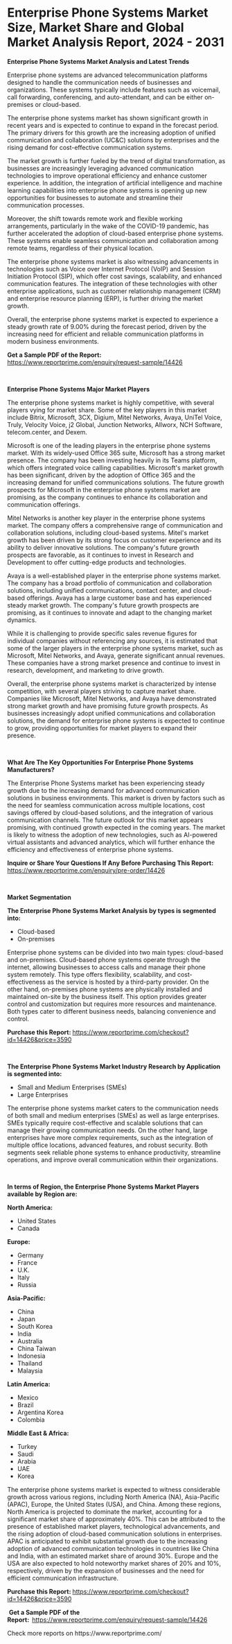 <p><h1>Enterprise Phone Systems Market Size, Market Share and Global Market Analysis Report, 2024 - 2031</h1></p><p><strong>Enterprise Phone Systems Market Analysis and Latest Trends</strong></p>
<p><p>Enterprise phone systems are advanced telecommunication platforms designed to handle the communication needs of businesses and organizations. These systems typically include features such as voicemail, call forwarding, conferencing, and auto-attendant, and can be either on-premises or cloud-based.</p><p>The enterprise phone systems market has shown significant growth in recent years and is expected to continue to expand in the forecast period. The primary drivers for this growth are the increasing adoption of unified communication and collaboration (UC&C) solutions by enterprises and the rising demand for cost-effective communication systems.</p><p>The market growth is further fueled by the trend of digital transformation, as businesses are increasingly leveraging advanced communication technologies to improve operational efficiency and enhance customer experience. In addition, the integration of artificial intelligence and machine learning capabilities into enterprise phone systems is opening up new opportunities for businesses to automate and streamline their communication processes.</p><p>Moreover, the shift towards remote work and flexible working arrangements, particularly in the wake of the COVID-19 pandemic, has further accelerated the adoption of cloud-based enterprise phone systems. These systems enable seamless communication and collaboration among remote teams, regardless of their physical location.</p><p>The enterprise phone systems market is also witnessing advancements in technologies such as Voice over Internet Protocol (VoIP) and Session Initiation Protocol (SIP), which offer cost savings, scalability, and enhanced communication features. The integration of these technologies with other enterprise applications, such as customer relationship management (CRM) and enterprise resource planning (ERP), is further driving the market growth.</p><p>Overall, the enterprise phone systems market is expected to experience a steady growth rate of 9.00% during the forecast period, driven by the increasing need for efficient and reliable communication platforms in modern business environments.</p></p>
<p><strong>Get a Sample PDF of the Report:&nbsp;</strong> <a href="https://www.reportprime.com/enquiry/request-sample/14426">https://www.reportprime.com/enquiry/request-sample/14426</a></p>
<p>&nbsp;</p>
<p><strong>Enterprise Phone Systems Major Market Players</strong></p>
<p><p>The enterprise phone systems market is highly competitive, with several players vying for market share. Some of the key players in this market include Bitrix, Microsoft, 3CX, Digium, Mitel Networks, Avaya, UniTel Voice, Truly, Velocity Voice, j2 Global, Junction Networks, Allworx, NCH Software, telecom.center, and Dexem.</p><p>Microsoft is one of the leading players in the enterprise phone systems market. With its widely-used Office 365 suite, Microsoft has a strong market presence. The company has been investing heavily in its Teams platform, which offers integrated voice calling capabilities. Microsoft's market growth has been significant, driven by the adoption of Office 365 and the increasing demand for unified communications solutions. The future growth prospects for Microsoft in the enterprise phone systems market are promising, as the company continues to enhance its collaboration and communication offerings.</p><p>Mitel Networks is another key player in the enterprise phone systems market. The company offers a comprehensive range of communication and collaboration solutions, including cloud-based systems. Mitel's market growth has been driven by its strong focus on customer experience and its ability to deliver innovative solutions. The company's future growth prospects are favorable, as it continues to invest in Research and Development to offer cutting-edge products and technologies.</p><p>Avaya is a well-established player in the enterprise phone systems market. The company has a broad portfolio of communication and collaboration solutions, including unified communications, contact center, and cloud-based offerings. Avaya has a large customer base and has experienced steady market growth. The company's future growth prospects are promising, as it continues to innovate and adapt to the changing market dynamics.</p><p>While it is challenging to provide specific sales revenue figures for individual companies without referencing any sources, it is estimated that some of the larger players in the enterprise phone systems market, such as Microsoft, Mitel Networks, and Avaya, generate significant annual revenues. These companies have a strong market presence and continue to invest in research, development, and marketing to drive growth.</p><p>Overall, the enterprise phone systems market is characterized by intense competition, with several players striving to capture market share. Companies like Microsoft, Mitel Networks, and Avaya have demonstrated strong market growth and have promising future growth prospects. As businesses increasingly adopt unified communications and collaboration solutions, the demand for enterprise phone systems is expected to continue to grow, providing opportunities for market players to expand their presence.</p></p>
<p>&nbsp;</p>
<p><strong>What Are The Key Opportunities For Enterprise Phone Systems Manufacturers?</strong></p>
<p><p>The Enterprise Phone Systems market has been experiencing steady growth due to the increasing demand for advanced communication solutions in business environments. This market is driven by factors such as the need for seamless communication across multiple locations, cost savings offered by cloud-based solutions, and the integration of various communication channels. The future outlook for this market appears promising, with continued growth expected in the coming years. The market is likely to witness the adoption of new technologies, such as AI-powered virtual assistants and advanced analytics, which will further enhance the efficiency and effectiveness of enterprise phone systems.</p></p>
<p><strong>Inquire or Share Your Questions If Any Before Purchasing This Report:</strong> <a href="https://www.reportprime.com/enquiry/pre-order/14426">https://www.reportprime.com/enquiry/pre-order/14426</a></p>
<p>&nbsp;</p>
<p><strong>Market Segmentation</strong></p>
<p><strong>The Enterprise Phone Systems Market Analysis by types is segmented into:</strong></p>
<p><ul><li>Cloud-based</li><li>On-premises</li></ul></p>
<p><p>Enterprise phone systems can be divided into two main types: cloud-based and on-premises. Cloud-based phone systems operate through the internet, allowing businesses to access calls and manage their phone system remotely. This type offers flexibility, scalability, and cost-effectiveness as the service is hosted by a third-party provider. On the other hand, on-premises phone systems are physically installed and maintained on-site by the business itself. This option provides greater control and customization but requires more resources and maintenance. Both types cater to different business needs, balancing convenience and control.</p></p>
<p><strong>Purchase this Report:&nbsp;</strong><a href="https://www.reportprime.com/checkout?id=14426&price=3590">https://www.reportprime.com/checkout?id=14426&price=3590</a></p>
<p>&nbsp;</p>
<p><strong>The Enterprise Phone Systems Market Industry Research by Application is segmented into:</strong></p>
<p><ul><li>Small and Medium Enterprises (SMEs)</li><li>Large Enterprises</li></ul></p>
<p><p>The enterprise phone systems market caters to the communication needs of both small and medium enterprises (SMEs) as well as large enterprises. SMEs typically require cost-effective and scalable solutions that can manage their growing communication needs. On the other hand, large enterprises have more complex requirements, such as the integration of multiple office locations, advanced features, and robust security. Both segments seek reliable phone systems to enhance productivity, streamline operations, and improve overall communication within their organizations.</p></p>
<p>&nbsp;</p>
<p><strong>In terms of Region, the Enterprise Phone Systems Market Players available by Region are:</strong></p>
<p>
    <p> <strong> North America: </strong>
        <ul>
            <li>United States</li>
            <li>Canada</li>
        </ul>
        </p> 
    <p> <strong> Europe: </strong>
        <ul>
            <li>Germany</li>
            <li>France</li>
            <li>U.K.</li>
            <li>Italy</li>
            <li>Russia</li>
        </ul>
        </p> 
    <p> <strong> Asia-Pacific: </strong>
        <ul>
            <li>China</li>
            <li>Japan</li>
            <li>South Korea</li>
            <li>India</li>
            <li>Australia</li>
            <li>China Taiwan</li>
            <li>Indonesia</li>
            <li>Thailand</li>
            <li>Malaysia</li>
        </ul>
        </p> 
    <p> <strong> Latin America: </strong>
        <ul>
            <li>Mexico</li>
            <li>Brazil</li>
            <li>Argentina Korea</li>
            <li>Colombia</li>
        </ul>
        </p> 
    <p> <strong> Middle East & Africa: </strong>
        <ul>
            <li>Turkey</li>
            <li>Saudi</li>
            <li>Arabia</li>
            <li>UAE</li>
            <li>Korea</li>
        </ul>
    </p>
    </p>
<p><p>The enterprise phone systems market is expected to witness considerable growth across various regions, including North America (NA), Asia-Pacific (APAC), Europe, the United States (USA), and China. Among these regions, North America is projected to dominate the market, accounting for a significant market share of approximately 40%. This can be attributed to the presence of established market players, technological advancements, and the rising adoption of cloud-based communication solutions in enterprises. APAC is anticipated to exhibit substantial growth due to the increasing adoption of advanced communication technologies in countries like China and India, with an estimated market share of around 30%. Europe and the USA are also expected to hold noteworthy market shares of 20% and 10%, respectively, driven by the expansion of businesses and the need for efficient communication infrastructure.</p></p>
<p><strong>Purchase this Report: </strong><a href="https://www.reportprime.com/checkout?id=14426&price=3590">https://www.reportprime.com/checkout?id=14426&price=3590</a></p>
<p>&nbsp;<strong>Get a Sample PDF of the Report:&nbsp;&nbsp;</strong><a href="https://www.reportprime.com/enquiry/request-sample/14426">https://www.reportprime.com/enquiry/request-sample/14426</a></p>
<p><strong></strong></p>
<p>Check more reports on https://www.reportprime.com/</p>